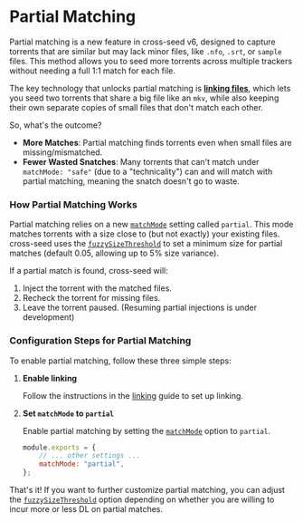 # Partial Matching

Partial matching is a new feature in cross-seed v6, designed to capture torrents
that are similar but may lack minor files, like `.nfo`, `.srt`, or `sample`
files. This method allows you to seed more torrents across multiple trackers
without needing a full 1:1 match for each file.

The key technology that unlocks partial matching is
[**linking files**](../basics/linking.md), which lets you seed two torrents that
share a big file like an `mkv`, while also keeping their own separate copies of
small files that don't match each other.

So, what's the outcome?

-   **More Matches**: Partial matching finds torrents even when small files are
    missing/mismatched.
-   **Fewer Wasted Snatches**: Many torrents that can't match under
    `matchMode: "safe"` (due to a "technicality") can and will match with
    partial matching, meaning the snatch doesn't go to waste.

### How Partial Matching Works

Partial matching relies on a new [`matchMode`](../basics/options.md#matchmode)
setting called `partial`. This mode matches torrents with a size close to (but
not exactly) your existing files. cross-seed uses the
[`fuzzySizeThreshold`](../basics/options.md#fuzzysizethreshold) to set a minimum
size for partial matches (default 0.05, allowing up to 5% size variance).

If a partial match is found, cross-seed will:

1. Inject the torrent with the matched files.
2. Recheck the torrent for missing files.
3. Leave the torrent paused. (Resuming partial injections is under development)

### Configuration Steps for Partial Matching

To enable partial matching, follow these three simple steps:

1. **Enable linking**

    Follow the instructions in the [linking](../basics/linking.md) guide to set
    up linking.

2. **Set `matchMode` to `partial`**

    Enable partial matching by setting the
    [`matchMode`](../basics/options.md#matchmode) option to `partial`.

    ```js
    module.exports = {
    	// ... other settings ...
    	matchMode: "partial",
    };
    ```

That's it! If you want to further customize partial matching, you can adjust the
[`fuzzySizeThreshold`](../basics/options.md#fuzzysizethreshold) option depending
on whether you are willing to incur more or less DL on partial matches.

